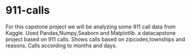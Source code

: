 # 911-calls
For this capstone project we will be analyzing some 911 call data from Kaggle.
Used Pandas,Numpy,Seaborn and Matplotlib.
a datacapstone project based on 911 calls.
Shows calls based on zipcodes,townships and reasons.
Calls according to months and days.
